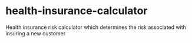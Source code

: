 # health-insurance-calculator
Health insurance risk calculator which determines the risk associated with insuring a new customer
